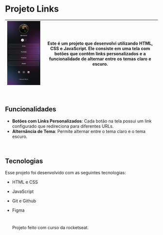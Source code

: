 # Projeto Links

| ![Imagem do projeto](./image/ProjectLinksImage.jpg) | Este é um projeto que desenvolvi utilizando HTML, CSS e JavaScript. Ele consiste em uma tela com botões que contêm links personalizados e a funcionalidade de alternar entre os temas claro e escuro. |
|-------------------------------------------------|-----------------------------------------------------------------------------------------------------------------------------------------------------------|

</br>

## Funcionalidades

- **Botões com Links Personalizados**: Cada botão na tela possui um link configurado que redireciona para diferentes URLs.
- **Alternância de Tema**: Permite alternar entre o tema claro e o tema escuro.

</br>

## Tecnologias

Esse projeto foi desenvolvido com as seguintes tecnologias:

- HTML e CSS
- JavaScript
- Git e Github
- Figma

  #
  Projeto feito com curso da rocketseat.
